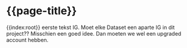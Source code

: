 # {{page-title}} 
{{index:root}}
eerste tekst IG. Moet elke Dataset een aparte IG in dit project??
Misschien een goed idee.
Dan moeten we wel een upgraded account hebben.
